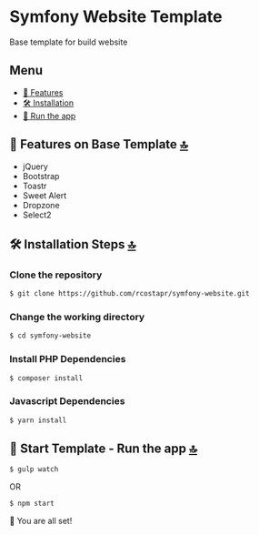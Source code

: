 # Symfony Website Template
Base template for build website
## Menu
  - [🧐 Features](#-features-on-base-template-)
  - [🛠️ Installation](#-installation-steps-)
  - [🚀 Run the app](#-start-template---Run-the-app-)

## 🧐 Features on Base Template [🔝](#symfony-website-template)
- jQuery
- Bootstrap
- Toastr
- Sweet Alert
- Dropzone
- Select2

## 🛠️ Installation Steps [🔝](#symfony-website-template)

### Clone the repository
```bash
$ git clone https://github.com/rcostapr/symfony-website.git
```
### Change the working directory
```bash
$ cd symfony-website
```
### Install PHP Dependencies
```bash
$ composer install
```

### Javascript Dependencies
```bash
$ yarn install
```

## 🚀 Start Template - Run the app [🔝](#symfony-website-template)
```bash
$ gulp watch
```
OR
```bash
$ npm start
```

🌟 You are all set!
